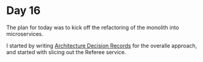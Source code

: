 # Day 16

The plan for today was to kick off the refactoring of the monolith into microservices.

I started by writing [Architecture Decision Records](../../../microservice/ADR) for the overalle approach, and started with slicing out the Referee service.